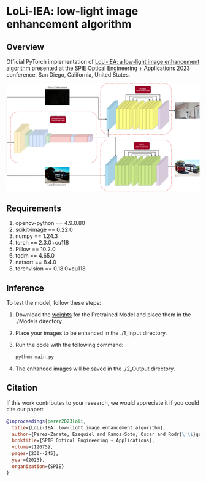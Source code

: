 # LoLi-IEA: low-light image enhancement algorithm

## Overview

Official PyTorch implementation of [LoLi-IEA: a low-light image enhancement algorithm](https://www.spiedigitallibrary.org/conference-proceedings-of-spie/12675/1267512/LoLi-IEA-low-light-image-enhancement-algorithm/10.1117/12.2677422.short#_=_) presented at the SPIE Optical Engineering + Applications 2023 conference, San Diego, California, United States.

![LoLi_Architecture](Architecture.png)

## Requirements

1. opencv-python == 4.9.0.80
2. scikit-image == 0.22.0
3. numpy == 1.24.3
4. torch == 2.3.0+cu118
5. Pillow == 10.2.0
6. tqdm ==  4.65.0
7. natsort == 8.4.0
8. torchvision == 0.18.0+cu118

## Inference
To test the model, follow these steps:

1. Download the [weights](https://drive.google.com/file/d/1uLIrWoW6WEqQDtYNdg-Lx3tGFlYSjavU/view?usp=sharing) for the Pretrained Model and place them in the ./Models directory.  

2. Place your images to be enhanced in the ./1_Input directory.

3. Run the code with the following command:

   ```bash
   python main.py

4. The enhanced images will be saved in the ./2_Output directory.

## Citation
If this work contributes to your research, we would appreciate it if you could cite our paper:

```bibtex
@inproceedings{perez2023loli,
  title={LoLi-IEA: low-light image enhancement algorithm},
  author={Perez-Zarate, Ezequiel and Ramos-Soto, Oscar and Rodr{\'\i}guez-Esparza, Erick and Aguilar, German},
  booktitle={SPIE Optical Engineering + Applications},
  volume={12675},
  pages={230--245},
  year={2023},
  organization={SPIE}
}
